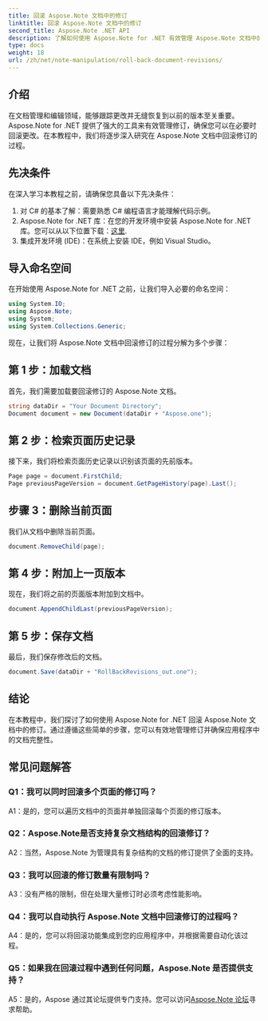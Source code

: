 ```yaml
---
title: 回滚 Aspose.Note 文档中的修订
linktitle: 回滚 Aspose.Note 文档中的修订
second_title: Aspose.Note .NET API
description: 了解如何使用 Aspose.Note for .NET 有效管理 Aspose.Note 文档中的修订。按照分步指南无缝回滚修订。
type: docs
weight: 18
url: /zh/net/note-manipulation/roll-back-document-revisions/
---
```

## 介绍

在文档管理和编辑领域，能够跟踪更改并无缝恢复到以前的版本至关重要。 Aspose.Note for .NET 提供了强大的工具来有效管理修订，确保您可以在必要时回滚更改。在本教程中，我们将逐步深入研究在 Aspose.Note 文档中回滚修订的过程。

## 先决条件

在深入学习本教程之前，请确保您具备以下先决条件：

1. 对 C# 的基本了解：需要熟悉 C# 编程语言才能理解代码示例。
2. Aspose.Note for .NET 库：在您的开发环境中安装 Aspose.Note for .NET 库。您可以从以下位置下载：[这里](https://releases.aspose.com/note/net/).
3. 集成开发环境 (IDE)：在系统上安装 IDE，例如 Visual Studio。

## 导入命名空间

在开始使用 Aspose.Note for .NET 之前，让我们导入必要的命名空间：

```csharp
using System.IO;
using Aspose.Note;
using System;
using System.Collections.Generic;
```

现在，让我们将 Aspose.Note 文档中回滚修订的过程分解为多个步骤：

## 第 1 步：加载文档

首先，我们需要加载要回滚修订的 Aspose.Note 文档。

```csharp
string dataDir = "Your Document Directory";
Document document = new Document(dataDir + "Aspose.one");
```

## 第 2 步：检索页面历史记录

接下来，我们将检索页面历史记录以识别该页面的先前版本。

```csharp
Page page = document.FirstChild;
Page previousPageVersion = document.GetPageHistory(page).Last();
```

## 步骤 3：删除当前页面

我们从文档中删除当前页面。

```csharp
document.RemoveChild(page);
```

## 第 4 步：附加上一页版本

现在，我们将之前的页面版本附加到文档中。

```csharp
document.AppendChildLast(previousPageVersion);
```

## 第 5 步：保存文档

最后，我们保存修改后的文档。

```csharp
document.Save(dataDir + "RollBackRevisions_out.one");
```

## 结论

在本教程中，我们探讨了如何使用 Aspose.Note for .NET 回滚 Aspose.Note 文档中的修订。通过遵循这些简单的步骤，您可以有效地管理修订并确保应用程序中的文档完整性。

## 常见问题解答

### Q1：我可以同时回滚多个页面的修订吗？

A1：是的，您可以遍历文档中的页面并单独回滚每个页面的修订版本。

### Q2：Aspose.Note是否支持复杂文档结构的回滚修订？

A2：当然，Aspose.Note 为管理具有复杂结构的文档的修订提供了全面的支持。

### Q3：我可以回滚的修订数量有限制吗？

A3：没有严格的限制，但在处理大量修订时必须考虑性能影响。

### Q4：我可以自动执行 Aspose.Note 文档中回滚修订的过程吗？

A4：是的，您可以将回滚功能集成到您的应用程序中，并根据需要自动化该过程。

### Q5：如果我在回滚过程中遇到任何问题，Aspose.Note 是否提供支持？

 A5：是的，Aspose 通过其论坛提供专门支持。您可以访问[Aspose.Note 论坛](https://forum.aspose.com/c/note/28)寻求帮助。